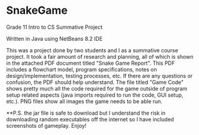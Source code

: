 # SnakeGame
Grade 11 Intro to CS Summative Project

Written in Java using NetBeans 8.2 IDE

This was a project done by two students and I as a summative course project. It took a fair amount of research and planning, all of which is shown in the attached PDF document titled "Snake Game Report". This PDF includes a flowchart model, program specifications, notes on design/implementation, testing processes, etc. If there are any questions or confusion, the PDF should help understand. The file titled "Game Code" shows pretty much all the code required for the game outside of program setup related aspects (java imports required to run the code, GUI setup, etc.). PNG files show all images the game needs to be able run.

**P.S. the jar file is safe to download but I understand the risk in downloading random executables off the internet so I have included screenshots of gameplay. Enjoy!
